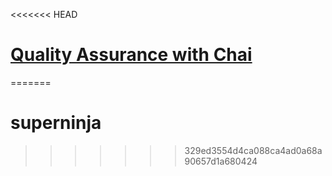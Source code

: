 <<<<<<< HEAD
# [Quality Assurance with Chai](https://www.freecodecamp.org/learn/quality-assurance/quality-assurance-and-testing-with-chai/)
=======
# superninja
>>>>>>> 329ed3554d4ca088ca4ad0a68a90657d1a680424
